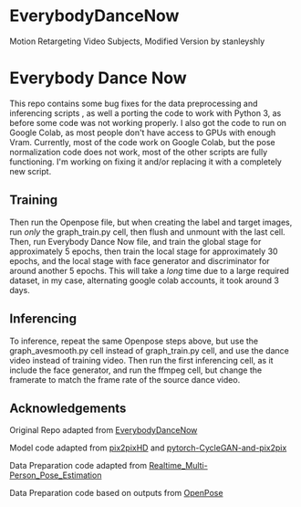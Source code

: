 # EverybodyDanceNow
Motion Retargeting Video Subjects, Modified Version by stanleyshly
# Everybody Dance Now
This repo contains some bug fixes for the data preprocessing and inferencing scripts , as well a porting the code to work with Python 3, as before some code was not working properly. I also got the code to run on Google Colab, as most people don't have access to GPUs with enough Vram.
Currently, most of the code work on Google Colab, but the pose normalization code does not work, most of the other scripts are fully functioning.
I'm working on fixing it and/or replacing it with a completely new script.

## Training
Then run the Openpose file, but when creating the label and target images, run _only_ the graph_train.py cell, then flush and unmount with the last cell. 
Then, run Everybody Dance Now file, and train the global stage for approximately 5 epochs, then train the local stage for approximately 30 epochs, and the local stage with face generator and discriminator for around another 5 epochs. 
This will take a _long_ time due to a large required dataset, in my case, alternating google colab accounts, it took around 3 days. 

## Inferencing
To inference, repeat the same Openpose steps above, but use the graph_avesmooth.py cell instead of graph_train.py cell, and use the dance video instead of training video. 
Then run the first inferencing cell, as it include the face generator, and run the ffmpeg cell, but change the framerate to match the frame rate of the source dance video. 

## Acknowledgements

Original Repo adapted from [EverybodyDanceNow](https://github.com/carolineec/EverybodyDanceNow)

Model code adapted from [pix2pixHD](https://github.com/NVIDIA/pix2pixHD) and [pytorch-CycleGAN-and-pix2pix](https://github.com/junyanz/pytorch-CycleGAN-and-pix2pix)

Data Preparation code adapted from [Realtime_Multi-Person_Pose_Estimation](https://github.com/ZheC/Realtime_Multi-Person_Pose_Estimation)

Data Preparation code based on outputs from [OpenPose](https://github.com/CMU-Perceptual-Computing-Lab/openpose)
